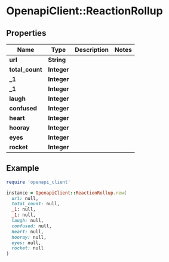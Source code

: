 # OpenapiClient::ReactionRollup

## Properties

| Name | Type | Description | Notes |
| ---- | ---- | ----------- | ----- |
| **url** | **String** |  |  |
| **total_count** | **Integer** |  |  |
| **_1** | **Integer** |  |  |
| **_1** | **Integer** |  |  |
| **laugh** | **Integer** |  |  |
| **confused** | **Integer** |  |  |
| **heart** | **Integer** |  |  |
| **hooray** | **Integer** |  |  |
| **eyes** | **Integer** |  |  |
| **rocket** | **Integer** |  |  |

## Example

```ruby
require 'openapi_client'

instance = OpenapiClient::ReactionRollup.new(
  url: null,
  total_count: null,
  _1: null,
  _1: null,
  laugh: null,
  confused: null,
  heart: null,
  hooray: null,
  eyes: null,
  rocket: null
)
```

